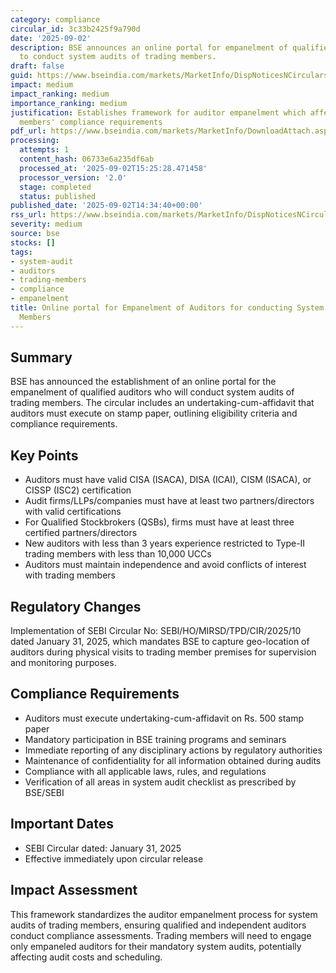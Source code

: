 ```yaml
---
category: compliance
circular_id: 3c33b2425f9a790d
date: '2025-09-02'
description: BSE announces an online portal for empanelment of qualified auditors
  to conduct system audits of trading members.
draft: false
guid: https://www.bseindia.com/markets/MarketInfo/DispNoticesNCirculars.aspx?Noticeid={E0993794-E3FE-43ED-B59F-E61ADB7E7300}&noticeno=20250902-57&dt=09/02/2025&icount=57&totcount=57&flag=0
impact: medium
impact_ranking: medium
importance_ranking: medium
justification: Establishes framework for auditor empanelment which affects trading
  members' compliance requirements
pdf_url: https://www.bseindia.com/markets/MarketInfo/DownloadAttach.aspx?id=20250902-57&attachedId=05b22be3-25cd-47c6-8d66-4a0553980394
processing:
  attempts: 1
  content_hash: 06733e6a235df6ab
  processed_at: '2025-09-02T15:25:28.471458'
  processor_version: '2.0'
  stage: completed
  status: published
published_date: '2025-09-02T14:34:40+00:00'
rss_url: https://www.bseindia.com/markets/MarketInfo/DispNoticesNCirculars.aspx?Noticeid={E0993794-E3FE-43ED-B59F-E61ADB7E7300}&noticeno=20250902-57&dt=09/02/2025&icount=57&totcount=57&flag=0
severity: medium
source: bse
stocks: []
tags:
- system-audit
- auditors
- trading-members
- compliance
- empanelment
title: Online portal for Empanelment of Auditors for conducting System Audit of Trading
  Members
---
```


## Summary

BSE has announced the establishment of an online portal for the empanelment of qualified auditors who will conduct system audits of trading members. The circular includes an undertaking-cum-affidavit that auditors must execute on stamp paper, outlining eligibility criteria and compliance requirements.

## Key Points

- Auditors must have valid CISA (ISACA), DISA (ICAI), CISM (ISACA), or CISSP (ISC2) certification
- Audit firms/LLPs/companies must have at least two partners/directors with valid certifications
- For Qualified Stockbrokers (QSBs), firms must have at least three certified partners/directors
- New auditors with less than 3 years experience restricted to Type-II trading members with less than 10,000 UCCs
- Auditors must maintain independence and avoid conflicts of interest with trading members

## Regulatory Changes

Implementation of SEBI Circular No: SEBI/HO/MIRSD/TPD/CIR/2025/10 dated January 31, 2025, which mandates BSE to capture geo-location of auditors during physical visits to trading member premises for supervision and monitoring purposes.

## Compliance Requirements

- Auditors must execute undertaking-cum-affidavit on Rs. 500 stamp paper
- Mandatory participation in BSE training programs and seminars
- Immediate reporting of any disciplinary actions by regulatory authorities
- Maintenance of confidentiality for all information obtained during audits
- Compliance with all applicable laws, rules, and regulations
- Verification of all areas in system audit checklist as prescribed by BSE/SEBI

## Important Dates

- SEBI Circular dated: January 31, 2025
- Effective immediately upon circular release

## Impact Assessment

This framework standardizes the auditor empanelment process for system audits of trading members, ensuring qualified and independent auditors conduct compliance assessments. Trading members will need to engage only empaneled auditors for their mandatory system audits, potentially affecting audit costs and scheduling.